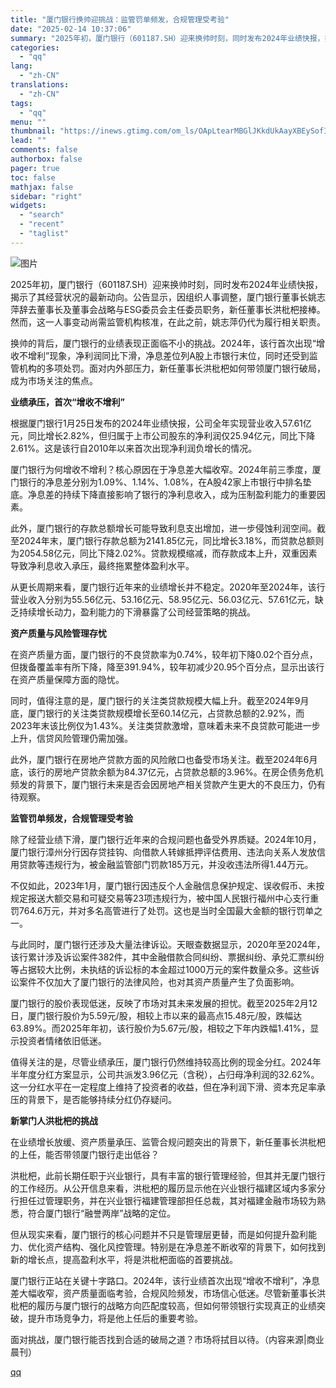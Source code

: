 ```yaml
---
title: "厦门银行换帅迎挑战：监管罚单频发，合规管理受考验"
date: "2025-02-14 10:37:06"
summary: "2025年初，厦门银行（601187.SH）迎来换帅时刻，同时发布2024年业绩快报，揭示了其经营状..."
categories:
  - "qq"
lang:
  - "zh-CN"
translations:
  - "zh-CN"
tags:
  - "qq"
menu: ""
thumbnail: "https://inews.gtimg.com/om_ls/OApLtearMBGlJKkdUkAayXBEySofIdFe1qqaI5Mk8SDzEAA_640360/0"
lead: ""
comments: false
authorbox: false
pager: true
toc: false
mathjax: false
sidebar: "right"
widgets:
  - "search"
  - "recent"
  - "taglist"
---
```


![图片](https://inews.gtimg.com/news_bt/O6I_oLHs1SMZtofZVqEgiP4DAU9yCH72z3V7HgYHsHStoAA/641)

2025年初，厦门银行（601187.SH）迎来换帅时刻，同时发布2024年业绩快报，揭示了其经营状况的最新动向。公告显示，因组织人事调整，厦门银行董事长姚志萍辞去董事长及董事会战略与ESG委员会主任委员职务，新任董事长洪枇杷接棒。然而，这一人事变动尚需监管机构核准，在此之前，姚志萍仍代为履行相关职责。

换帅的背后，厦门银行的业绩表现正面临不小的挑战。2024年，该行首次出现“增收不增利”现象，净利润同比下滑，净息差位列A股上市银行末位，同时还受到监管机构的多项处罚。面对内外部压力，新任董事长洪枇杷如何带领厦门银行破局，成为市场关注的焦点。

**业绩承压，首次“增收不增利”**

根据厦门银行1月25日发布的2024年业绩快报，公司全年实现营业收入57.61亿元，同比增长2.82%，但归属于上市公司股东的净利润仅25.94亿元，同比下降2.61%。这是该行自2010年以来首次出现净利润负增长的情况。

厦门银行为何增收不增利？核心原因在于净息差大幅收窄。2024年前三季度，厦门银行的净息差分别为1.09%、1.14%、1.08%，在A股42家上市银行中排名垫底。净息差的持续下降直接影响了银行的净利息收入，成为压制盈利能力的重要因素。

此外，厦门银行的存款总额增长可能导致利息支出增加，进一步侵蚀利润空间。截至2024年末，厦门银行存款总额为2141.85亿元，同比增长3.18%，而贷款总额则为2054.58亿元，同比下降2.02%。贷款规模缩减，而存款成本上升，双重因素导致净利息收入承压，最终拖累整体盈利水平。

从更长周期来看，厦门银行近年来的业绩增长并不稳定。2020年至2024年，该行营业收入分别为55.56亿元、53.16亿元、58.95亿元、56.03亿元、57.61亿元，缺乏持续增长动力，盈利能力的下滑暴露了公司经营策略的挑战。

**资产质量与风险管理存忧**

在资产质量方面，厦门银行的不良贷款率为0.74%，较年初下降0.02个百分点，但拨备覆盖率有所下降，降至391.94%，较年初减少20.95个百分点，显示出该行在资产质量保障方面的隐忧。

同时，值得注意的是，厦门银行的关注类贷款规模大幅上升。截至2024年9月底，厦门银行的关注类贷款规模增长至60.14亿元，占贷款总额的2.92%，而2023年末该比例仅为1.43%。关注类贷款激增，意味着未来不良贷款可能进一步上升，信贷风险管理仍需加强。

此外，厦门银行在房地产贷款方面的风险敞口也备受市场关注。截至2024年6月底，该行的房地产贷款余额为84.37亿元，占贷款总额的3.96%。在房企债务危机频发的背景下，厦门银行未来是否会因房地产相关贷款产生更大的不良压力，仍有待观察。

**监管罚单频发，合规管理受考验**

除了经营业绩下滑，厦门银行近年来的合规问题也备受外界质疑。2024年10月，厦门银行漳州分行因存贷挂钩、向借款人转嫁抵押评估费用、违法向关系人发放信用贷款等违规行为，被金融监管部门罚款185万元，并没收违法所得1.44万元。

不仅如此，2023年1月，厦门银行因违反个人金融信息保护规定、误收假币、未按规定报送大额交易和可疑交易等23项违规行为，被中国人民银行福州中心支行重罚764.6万元，并对多名高管进行了处罚。这也是当时全国最大金额的银行罚单之一。

与此同时，厦门银行还涉及大量法律诉讼。天眼查数据显示，2020年至2024年，该行累计涉及诉讼案件382件，其中金融借款合同纠纷、票据纠纷、承兑汇票纠纷等占据较大比例，未执结的诉讼标的本金超过1000万元的案件数量众多。这些诉讼案件不仅加大了厦门银行的法律风险，也对其资产质量产生了负面影响。

厦门银行的股价表现低迷，反映了市场对其未来发展的担忧。截至2025年2月12日，厦门银行股价为5.59元/股，相较上市以来的最高点15.48元/股，跌幅达63.89%。而2025年年初，该行股价为5.67元/股，相较之下年内跌幅1.41%，显示投资者情绪依旧低迷。

值得关注的是，尽管业绩承压，厦门银行仍然维持较高比例的现金分红。2024年半年度分红方案显示，公司共派发3.96亿元（含税），占归母净利润的32.62%。这一分红水平在一定程度上维持了投资者的收益，但在净利润下滑、资本充足率承压的背景下，是否能够持续分红仍存疑问。

**新掌门人洪枇杷的挑战**

在业绩增长放缓、资产质量承压、监管合规问题突出的背景下，新任董事长洪枇杷的上任，能否带领厦门银行走出低谷？

洪枇杷，此前长期任职于兴业银行，具有丰富的银行管理经验，但其并无厦门银行的工作经历。从公开信息来看，洪枇杷的履历显示他在兴业银行福建区域内多家分行担任过管理职务，并在兴业银行福建管理部担任总裁，其对福建金融市场较为熟悉，符合厦门银行“融誉两岸”战略的定位。

但从现实来看，厦门银行的核心问题并不只是管理层更替，而是如何提升盈利能力、优化资产结构、强化风控管理。特别是在净息差不断收窄的背景下，如何找到新的增长点，提高盈利水平，将是洪枇杷面临的首要挑战。

厦门银行正站在关键十字路口。2024年，该行业绩首次出现“增收不增利”，净息差大幅收窄，资产质量面临考验，合规风险频发，市场信心低迷。尽管新董事长洪枇杷的履历与厦门银行的战略方向匹配度较高，但如何带领银行实现真正的业绩突破，提升市场竞争力，将是他上任后的重要考验。

面对挑战，厦门银行能否找到合适的破局之道？市场将拭目以待。（内容来源|商业晨刊）

[qq](https://new.qq.com/rain/a/20250214A02RN800)
